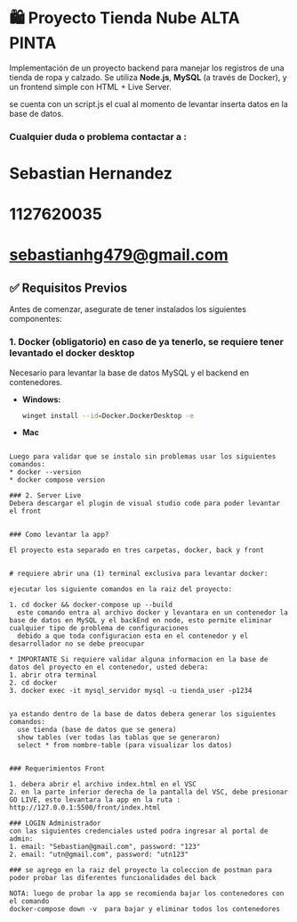 # 🛍️ Proyecto Tienda Nube ALTA PINTA

Implementación de un proyecto backend para manejar los registros de una tienda de ropa y calzado. Se utiliza **Node.js**, **MySQL** (a través de Docker), y un frontend simple con HTML + Live Server.

se cuenta con un script.js el cual al momento de levantar inserta datos en la base de datos.

### Cualquier duda o problema contactar a :
# Sebastian Hernandez
# 1127620035
# sebastianhg479@gmail.com

## ✅ Requisitos Previos

Antes de comenzar, asegurate de tener instalados los siguientes componentes:

### 1. Docker (obligatorio) en caso de ya tenerlo, se requiere tener levantado el docker desktop

Necesario para levantar la base de datos MySQL y el backend en contenedores.

- **Windows:**
  ```bash
  winget install --id=Docker.DockerDesktop -e

-  **Mac**
  ```brew install --cask docker

Luego para validar que se instalo sin problemas usar los siguientes comandos:
* docker --version
* docker compose version

### 2. Server Live
Debera descargar el plugin de visual studio code para poder levantar el front 


### Como levantar la app?

El proyecto esta separado en tres carpetas, docker, back y front


# requiere abrir una (1) terminal exclusiva para levantar docker:  

ejecutar los siguiente comandos en la raiz del proyecto:

1. cd docker && docker-compose up --build
    este comando entra al archivo docker y levantara en un contenedor la base de datos en MySQL y el backEnd en node, esto permite eliminar cualquier tipo de problema de configuraciones
    debido a que toda configuracion esta en el contenedor y el desarrollador no se debe preocupar

* IMPORTANTE Si requiere validar alguna informacion en la base de datos del proyecto en el contenedor, usted debera:
1. abrir otra terminal
2. cd docker
3. docker exec -it mysql_servidor mysql -u tienda_user -p1234


ya estando dentro de la base de datos debera generar los siguientes comandos:
    use tienda (base de datos que se genera)
    show tables (ver todas las tablas que se generaron)
    select * from nombre-table (para visualizar los datos)


### Requerimientos Front

1. debera abrir el archivo index.html en el VSC
2. en la parte inferior derecha de la pantalla del VSC, debe presionar GO LIVE, esto levantara la app en la ruta : http://127.0.0.1:5500/front/index.html

### LOGIN Administrador 
con las siguientes credenciales usted podra ingresar al portal de admin:
1. email: "Sebastian@gmail.com", password: "123"
2. email: "utn@gmail.com", password: "utn123" 

### se agrego en la raiz del proyecto la coleccion de postman para poder probar las diferentes funcionalidades del back 

NOTA: luego de probar la app se recomienda bajar los contenedores con el comando 
docker-compose down -v  para bajar y eliminar todos los contenedores